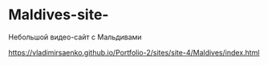 # Maldives-site-

Небольшой видео-сайт с Мальдивами

https://vladimirsaenko.github.io/Portfolio-2/sites/site-4/Maldives/index.html
